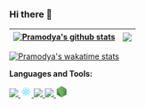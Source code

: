 ### Hi there 👋

| <a href="https://github.com/anuraghazra/github-readme-stats"><img align="center" src="https://github-readme-stats.vercel.app/api?username=apramodya&hide=contribs&count_private=true&show_icons=true&theme=github_dark&hide_border=true" alt="Pramodya's github stats" /></a> | <a href="https://github.com/anuraghazra/github-readme-stats"><img align="center" src="https://github-readme-stats.vercel.app/api/top-langs/?username=apramodya&hide=html,css,php&langs_count=4&layout=compact&hide_border=true" /></a> |
| ------------- | ------------- |

[![Pramodya's wakatime stats](https://github-readme-stats.vercel.app/api/wakatime?username=apramodya)](https://github.com/anuraghazra/github-readme-stats)

**Languages and Tools:**  

<a href="https://developer.apple.com/swift/" target="_blank">
  <code><img height="20" src="https://developer.apple.com/swift/images/swift-og.png"></code>
</a>
<a href="https://reactjs.org" target="_blank">
  <code><img height="20" src="https://raw.githubusercontent.com/github/explore/80688e429a7d4ef2fca1e82350fe8e3517d3494d/topics/react/react.png"></code>
</a>
<a href="https://vuejs.org" target="_blank">
  <code><img height="20" src="https://upload.wikimedia.org/wikipedia/commons/thumb/9/95/Vue.js_Logo_2.svg/1200px-Vue.js_Logo_2.svg.png"></code>
</a>
<a href="https://dotnet.microsoft.com/en-us/download" target="_blank">
  <code><img height="20" src="https://upload.wikimedia.org/wikipedia/commons/thumb/e/ee/.NET_Core_Logo.svg/480px-.NET_Core_Logo.svg.png"></code>
</a>
<a href="https://nodejs.org/en/" target="_blank">
  <code><img height="20" src="https://raw.githubusercontent.com/github/explore/80688e429a7d4ef2fca1e82350fe8e3517d3494d/topics/nodejs/nodejs.png"></code>
</a>
